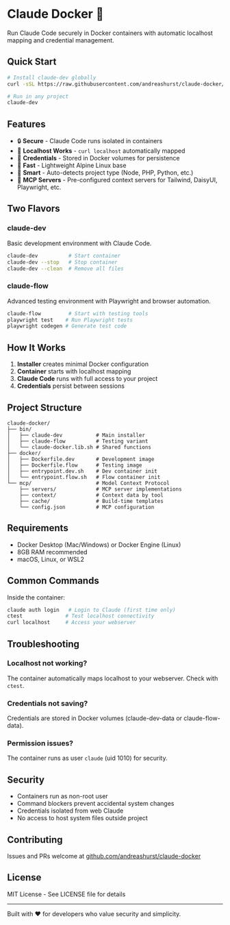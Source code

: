 # Claude Docker 🐳

Run Claude Code securely in Docker containers with automatic localhost mapping and credential management.

## Quick Start

```bash
# Install claude-dev globally
curl -sSL https://raw.githubusercontent.com/andreashurst/claude-docker/main/install.sh | bash

# Run in any project
claude-dev
```

## Features

- 🔒 **Secure** - Claude Code runs isolated in containers
- 🔗 **Localhost Works** - `curl localhost` automatically mapped
- 🔑 **Credentials** - Stored in Docker volumes for persistence
- 🚀 **Fast** - Lightweight Alpine Linux base
- 🎯 **Smart** - Auto-detects project type (Node, PHP, Python, etc.)
- 🤖 **MCP Servers** - Pre-configured context servers for Tailwind, DaisyUI, Playwright, etc.

## Two Flavors

### claude-dev
Basic development environment with Claude Code.

```bash
claude-dev          # Start container
claude-dev --stop   # Stop container
claude-dev --clean  # Remove all files
```

### claude-flow
Advanced testing environment with Playwright and browser automation.

```bash
claude-flow         # Start with testing tools
playwright test    # Run Playwright tests
playwright codegen # Generate test code
```

## How It Works

1. **Installer** creates minimal Docker configuration
2. **Container** starts with localhost mapping
3. **Claude Code** runs with full access to your project
4. **Credentials** persist between sessions

## Project Structure

```
claude-docker/
├── bin/
│   ├── claude-dev           # Main installer
│   ├── claude-flow          # Testing variant
│   └── claude-docker.lib.sh # Shared functions
├── docker/
│   ├── Dockerfile.dev       # Development image
│   ├── Dockerfile.flow      # Testing image
│   ├── entrypoint.dev.sh    # Dev container init
│   └── entrypoint.flow.sh   # Flow container init
└── mcp/                     # Model Context Protocol
    ├── servers/             # MCP server implementations
    ├── context/             # Context data by tool
    ├── cache/               # Build-time templates
    └── config.json          # MCP configuration
```

## Requirements

- Docker Desktop (Mac/Windows) or Docker Engine (Linux)
- 8GB RAM recommended
- macOS, Linux, or WSL2

## Common Commands

Inside the container:

```bash
claude auth login   # Login to Claude (first time only)
ctest              # Test localhost connectivity
curl localhost     # Access your webserver
```

## Troubleshooting

### Localhost not working?
The container automatically maps localhost to your webserver. Check with `ctest`.

### Credentials not saving?
Credentials are stored in Docker volumes (claude-dev-data or claude-flow-data).

### Permission issues?
The container runs as user `claude` (uid 1010) for security.

## Security

- Containers run as non-root user
- Command blockers prevent accidental system changes
- Credentials isolated from web Claude
- No access to host system files outside project

## Contributing

Issues and PRs welcome at [github.com/andreashurst/claude-docker](https://github.com/andreashurst/claude-docker)

## License

MIT License - See LICENSE file for details

---

Built with ❤️ for developers who value security and simplicity.
